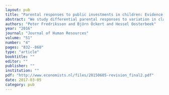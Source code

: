 ```yaml
---
layout: pub
title: "Parental responses to public investments in children: Evidence from a maximum class size rule"
abstract: "We study differential parental responses to variation in class size induced by a maximum class size rule in Swedish schools. In response to an increase in class size: (i) only high-income parents help their children more with homework; (ii) all parents are more likely to move their child to another school; and (iii) only low-income children find their teachers harder to follow when taught in a larger class. These findings indicate that public and private investments in children are substitutes, and help explain why the negative effect of class size on achievement in our data is concentrated among low-income children."
authors: "Peter Fredriksson and Björn Öckert and Hessel Oosterbeek"
year: "2016"
journal: "Journal of Human Resources"
volume: "51"
number: "4"
pages: "832--868"
type: "article"
booktitle: ""
editor: ""
publisher: ""
institution: ""
pdf: "http://www.economists.nl/files/20150605-revision_final2.pdf"
date: 2017-03-05
category: pub
---
```

